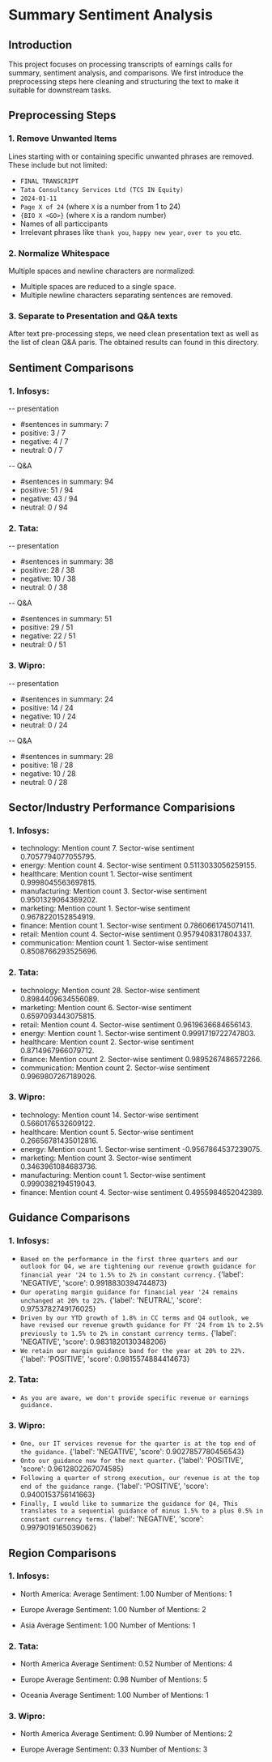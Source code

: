 # Summary Sentiment Analysis

## Introduction

This project focuses on processing transcripts of earnings calls for summary, sentiment analysis, and comparisons. We first introduce the preprocessing steps here cleaning and structuring the text to make it suitable for downstream tasks.

## Preprocessing Steps

### 1. Remove Unwanted Items

Lines starting with or containing specific unwanted phrases are removed. These include but not limited:
- `FINAL TRANSCRIPT`
- `Tata Consultancy Services Ltd (TCS IN Equity)`
- `2024-01-11`
- `Page X of 24` (where `X` is a number from 1 to 24)
- `{BIO X <GO>}` (where `X` is a random number)
- Names of all particcipants
- Irrelevant phrases like `thank you`, `happy new year`, `over to you` etc. 

### 2. Normalize Whitespace

Multiple spaces and newline characters are normalized:
- Multiple spaces are reduced to a single space.
- Multiple newline characters separating sentences are removed.

### 3. Separate to Presentation and Q&A texts

After text pre-processing steps, we need clean presentation text as well as the list of clean Q&A paris. The obtained results can found in this directory.

## Sentiment Comparisons

### 1. Infosys:
  
-- presentation 
- #sentences in summary: 7
- positive: 3 / 7
- negative: 4 / 7
- neutral: 0 / 7

-- Q&A 
- #sentences in summary: 94
- positive: 51 / 94
- negative: 43 / 94
- neutral: 0 / 94


### 2. Tata: 

-- presentation 
- #sentences in summary: 38
- positive: 28 / 38
- negative: 10 / 38
- neutral: 0 / 38

-- Q&A 
- #sentences in summary: 51
- positive: 29 / 51
- negative: 22 / 51
- neutral: 0 / 51


### 3. Wipro: 

-- presentation 
- #sentences in summary: 24
- positive: 14 / 24
- negative: 10 / 24
- neutral: 0 / 24

-- Q&A 
- #sentences in summary: 28
- positive: 18 / 28
- negative: 10 / 28
- neutral: 0 / 28

## Sector/Industry Performance Comparisions

### 1. Infosys: 
- technology: Mention count 7. Sector-wise sentiment 0.7057794077055795.
- energy: Mention count 4. Sector-wise sentiment 0.5113033056259155.
- healthcare: Mention count 1. Sector-wise sentiment 0.9998045563697815.
- manufacturing: Mention count 3. Sector-wise sentiment 0.9501329064369202.
- marketing: Mention count 1. Sector-wise sentiment 0.9678220152854919.
- finance: Mention count 1. Sector-wise sentiment 0.7860661745071411.
- retail: Mention count 4. Sector-wise sentiment 0.9579408317804337.
- communication: Mention count 1. Sector-wise sentiment 0.8508766293525696.

### 2. Tata: 
- technology: Mention count 28. Sector-wise sentiment 0.8984409634556089.
- marketing: Mention count 6. Sector-wise sentiment 0.6597093443075815.
- retail: Mention count 4. Sector-wise sentiment 0.9619636684656143.
- energy: Mention count 1. Sector-wise sentiment 0.9991719722747803.
- healthcare: Mention count 2. Sector-wise sentiment 0.8714967966079712.
- finance: Mention count 2. Sector-wise sentiment 0.9895267486572266.
- communication: Mention count 2. Sector-wise sentiment 0.9969807267189026.

### 3. Wipro: 
- technology: Mention count 14. Sector-wise sentiment 0.5660176532609122.
- healthcare: Mention count 5. Sector-wise sentiment 0.26656781435012816.
- energy: Mention count 1. Sector-wise sentiment -0.9567864537239075.
- marketing: Mention count 3. Sector-wise sentiment 0.3463961084683736.
- manufacturing: Mention count 1. Sector-wise sentiment 0.9990382194519043.
- finance: Mention count 4. Sector-wise sentiment 0.4955984652042389.



## Guidance Comparisons

### 1. Infosys: 
- `Based on the performance in the first three quarters and our outlook for Q4, we are tightening our revenue growth guidance for financial year '24 to 1.5% to 2% in constant currency.` {'label': 'NEGATIVE', 'score': 0.9918830394744873}
- `Our operating margin guidance for financial year '24 remains unchanged at 20% to 22%.` {'label': 'NEUTRAL', 'score': 0.9753782749176025}
- `Driven by our YTD growth of 1.8% in CC terms and Q4 outlook, we have revised our revenue growth guidance for FY '24 from 1% to 2.5% previously to 1.5% to 2% in constant currency terms.` {'label': 'NEGATIVE', 'score': 0.9831820130348206}
- `We retain our margin guidance band for the year at 20% to 22%.` {'label': 'POSITIVE', 'score': 0.9815574884414673}

### 2. Tata:
- `As you are aware, we don't provide specific revenue or
earnings guidance.`

### 3. Wipro: 
- `One, our IT services revenue for the quarter is at the top end of the guidance.` {'label': 'NEGATIVE', 'score': 0.9027857780456543}
- `Onto our guidance now for the next quarter.` {'label': 'POSITIVE', 'score': 0.9612802267074585}
- `Following a quarter of strong execution, our revenue is at the top end of the guidance range.` {'label': 'POSITIVE', 'score': 0.9400153756141663}
- `Finally, I would like to summarize the guidance for Q4, This translates to a sequential guidance of minus 1.5% to a plus 0.5% in constant currency terms.` {'label': 'NEGATIVE', 'score': 0.9979019165039062}



## Region Comparisons

### 1. Infosys: 

- North America:
  Average Sentiment: 1.00
  Number of Mentions: 1

- Europe
  Average Sentiment: 1.00
  Number of Mentions: 2

- Asia
  Average Sentiment: 1.00
  Number of Mentions: 1
  
### 2. Tata: 

- North America
  Average Sentiment: 0.52
  Number of Mentions: 4

- Europe
  Average Sentiment: 0.98
  Number of Mentions: 5

- Oceania
  Average Sentiment: 1.00
  Number of Mentions: 1
  
### 3. Wipro: 

- North America
  Average Sentiment: 0.99
  Number of Mentions: 2

- Europe
  Average Sentiment: 0.33
  Number of Mentions: 3
